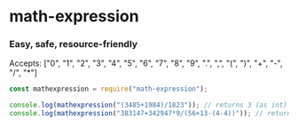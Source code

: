 # math-expression
### Easy, safe, resource-friendly
Accepts: ["0", "1", "2", "3", "4", "5", "6", "7", "8", "9", ".", ",", "(", ")", "+", "-", "/", "*"]

```js
const mathexpression = require("math-expression");

console.log(mathexpression("(3485+1984)/1823")); // returns 3 (as int)
console.log(mathexpression("383147+342947*9/(56+13-(4-4))")); // returns 427879.2173913043 (as int)
```